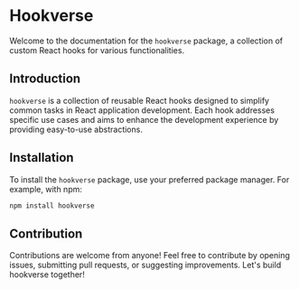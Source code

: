 # Hookverse

Welcome to the documentation for the `hookverse` package, a collection of custom React hooks for various functionalities.

## Introduction

`hookverse` is a collection of reusable React hooks designed to simplify common tasks in React application development. Each hook addresses specific use cases and aims to enhance the development experience by providing easy-to-use abstractions.

## Installation

To install the `hookverse` package, use your preferred package manager. For example, with npm:

```bash
npm install hookverse

```

## Contribution

Contributions are welcome from anyone! Feel free to contribute by opening issues, submitting pull requests, or suggesting improvements. Let's build hookverse together!

